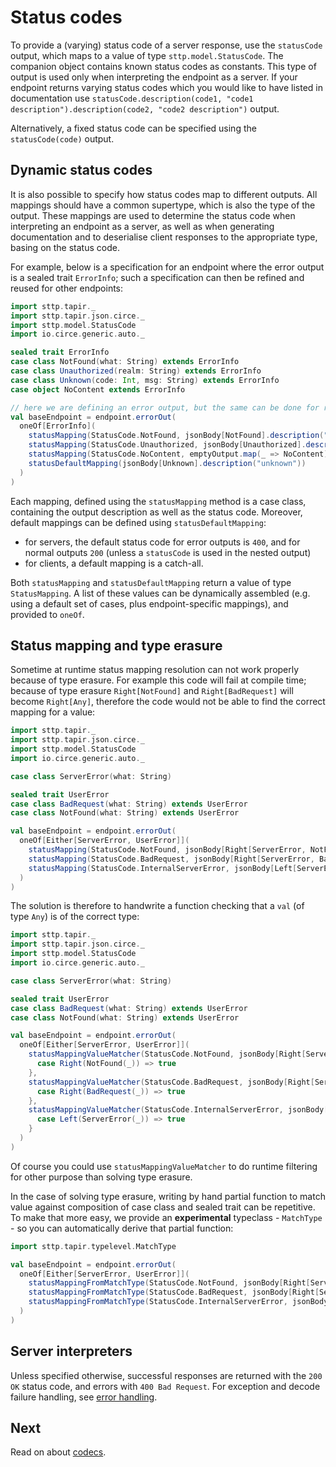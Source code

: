 # Status codes

To provide a (varying) status code of a server response, use the `statusCode` output, which maps to a value of type
`sttp.model.StatusCode`. The companion object contains known status 
codes as constants. This type of output is used only when interpreting the endpoint as a server. If your endpoint returns varying status codes
which you would like to have listed in documentation use `statusCode.description(code1, "code1 description").description(code2, "code2 description")` output.

Alternatively, a fixed status code can be specified using the `statusCode(code)` output.

## Dynamic status codes

It is also possible to specify how status codes map to different outputs. All mappings should have a common supertype,
which is also the type of the output. These mappings are used to determine the status code when interpreting an endpoint
as a server, as well as when generating documentation and to deserialise client responses to the appropriate type,
basing on the status code.

For example, below is a specification for an endpoint where the error output is a sealed trait `ErrorInfo`; 
such a specification can then be refined and reused for other endpoints:

```scala
import sttp.tapir._
import sttp.tapir.json.circe._
import sttp.model.StatusCode
import io.circe.generic.auto._

sealed trait ErrorInfo
case class NotFound(what: String) extends ErrorInfo
case class Unauthorized(realm: String) extends ErrorInfo
case class Unknown(code: Int, msg: String) extends ErrorInfo
case object NoContent extends ErrorInfo

// here we are defining an error output, but the same can be done for regular outputs
val baseEndpoint = endpoint.errorOut(
  oneOf[ErrorInfo](
    statusMapping(StatusCode.NotFound, jsonBody[NotFound].description("not found")),
    statusMapping(StatusCode.Unauthorized, jsonBody[Unauthorized].description("unauthorized")),
    statusMapping(StatusCode.NoContent, emptyOutput.map(_ => NoContent)(_ => ())),
    statusDefaultMapping(jsonBody[Unknown].description("unknown"))
  )
)
```

Each mapping, defined using the `statusMapping` method is a case class, containing the output description as well as
the status code. Moreover, default mappings can be defined using `statusDefaultMapping`:

* for servers, the default status code for error outputs is `400`, and for normal outputs `200` (unless a `statusCode` 
  is used in the nested output)
* for clients, a default mapping is a catch-all. 

Both `statusMapping` and `statusDefaultMapping` return a value of type `StatusMapping`. A list of these values can be
dynamically assembled (e.g. using a default set of cases, plus endpoint-specific mappings), and provided to `oneOf`.

## Status mapping and type erasure

Sometime at runtime status mapping resolution can not work properly because of type erasure.
For example this code will fail at compile time; because of type erasure `Right[NotFound]` and `Right[BadRequest]` will 
become `Right[Any]`, therefore the code would not be able to find the correct mapping for a value:

```scala mdoc:fail
import sttp.tapir._
import sttp.tapir.json.circe._
import sttp.model.StatusCode
import io.circe.generic.auto._

case class ServerError(what: String)

sealed trait UserError
case class BadRequest(what: String) extends UserError
case class NotFound(what: String) extends UserError

val baseEndpoint = endpoint.errorOut(
  oneOf[Either[ServerError, UserError]](
    statusMapping(StatusCode.NotFound, jsonBody[Right[ServerError, NotFound]].description("not found")),
    statusMapping(StatusCode.BadRequest, jsonBody[Right[ServerError, BadRequest]].description("unauthorized")),
    statusMapping(StatusCode.InternalServerError, jsonBody[Left[ServerError, UserError]].description("unauthorized")),
  )
)
```

The solution is therefore to handwrite a function checking that a `val` (of type `Any`) is of the correct type:

```scala mdoc:invisible
import sttp.tapir._
import sttp.tapir.json.circe._
import sttp.model.StatusCode
import io.circe.generic.auto._

case class ServerError(what: String)

sealed trait UserError
case class BadRequest(what: String) extends UserError
case class NotFound(what: String) extends UserError
```

```scala mdoc:silent:nest
val baseEndpoint = endpoint.errorOut(
  oneOf[Either[ServerError, UserError]](
    statusMappingValueMatcher(StatusCode.NotFound, jsonBody[Right[ServerError, NotFound]].description("not found")) {
      case Right(NotFound(_)) => true
    },
    statusMappingValueMatcher(StatusCode.BadRequest, jsonBody[Right[ServerError, BadRequest]].description("unauthorized")) {
      case Right(BadRequest(_)) => true
    },
    statusMappingValueMatcher(StatusCode.InternalServerError, jsonBody[Left[ServerError, UserError]].description("unauthorized")) {
      case Left(ServerError(_)) => true
    }
  )
)
```

Of course you could use `statusMappingValueMatcher` to do runtime filtering for other purpose than solving type erasure.

In the case of solving type erasure, writing by hand partial function to match value against composition of case class and sealed trait can be repetitive.
To make that more easy, we provide an **experimental** typeclass - `MatchType` - so you can automatically derive that partial function:

```scala mdoc:silent:nest
import sttp.tapir.typelevel.MatchType

val baseEndpoint = endpoint.errorOut(
  oneOf[Either[ServerError, UserError]](
    statusMappingFromMatchType(StatusCode.NotFound, jsonBody[Right[ServerError, NotFound]].description("not found")),
    statusMappingFromMatchType(StatusCode.BadRequest, jsonBody[Right[ServerError, BadRequest]].description("unauthorized")),
    statusMappingFromMatchType(StatusCode.InternalServerError, jsonBody[Left[ServerError, UserError]].description("unauthorized"))
  )
)
```

## Server interpreters

Unless specified otherwise, successful responses are returned with the `200 OK` status code, and errors with 
`400 Bad Request`. For exception and decode failure handling, see [error handling](../server/errors.html).

## Next

Read on about [codecs](codecs.html).
